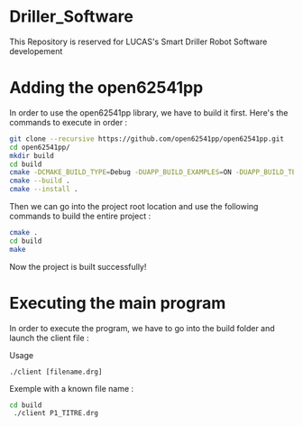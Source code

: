 # Driller_Software
This Repository is reserved for LUCAS's Smart Driller Robot Software developement


# Adding the open62541pp
In order to use the open62541pp library, we have to build it first. Here's the commands to execute in order :
```bash
git clone --recursive https://github.com/open62541pp/open62541pp.git
cd open62541pp/
mkdir build
cd build
cmake -DCMAKE_BUILD_TYPE=Debug -DUAPP_BUILD_EXAMPLES=ON -DUAPP_BUILD_TESTS=ON ..
cmake --build .
cmake --install .        
```

Then we can go into the project root location and use the following commands to build the entire project :

```bash
cmake .
cd build
make
```

Now the project is built successfully!

# Executing the main program

In order to execute the program, we have to go into the build folder and launch the client file :

Usage 
```
./client [filename.drg]
```
Exemple with a known file name : 
```bash
cd build
 ./client P1_TITRE.drg 
```